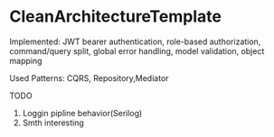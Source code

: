 # CleanArchitectureTemplate

Implemented:
JWT bearer authentication, role-based authorization, command/query split, global error handling, model validation, object mapping

Used Patterns:
CQRS, Repository,Mediator

TODO 
1. Loggin pipline behavior(Serilog)
2. Smth interesting 
